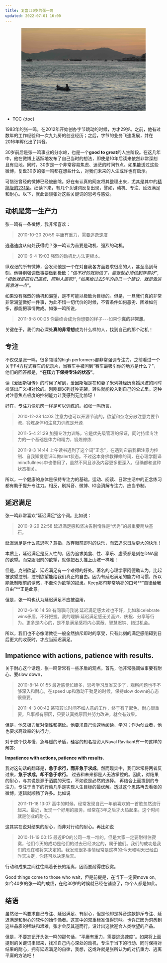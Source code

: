 ```yaml
---
title: 复盘:30岁的张一鸣
updated: 2022-07-01 16:00
---
```


<p align="center">
<img src="/images/boat.jpg" alt="boat" width="400"/>
</p>

* TOC
{:toc}

1983年的张一鸣，在2012年开始创办字节跳动的时候，方才29岁。之前，他有过数年的工作经验和一次九九房的创业经历；之后，字节的业务飞速发展，并在2016年孵化出了抖音。

30岁前后是张一鸣事业的分水岭，也是一个**good to great**的人生阶段。在这几年中，他在微博上活跃地发布了自己当时的想法，即使是10年后读来依然非常深刻且有见地。同时，30岁是一个非常容易焦虑、迷茫的时间节点。如果能透过这些微博，复盘30岁的张一鸣都在想些什么，对我们未来的人生或许也有启示。

可惜张曾经的微博已经被删除。好在有认真的网友将其整理出来，尤其是其中的[精简版的231条]()。细读下来，有几个关键词反复出现，譬如，动机、专注、延迟满足和耐心。以下，就此谈谈张对这些关键词的思考与感受。

<!-- 计算机视觉领域有一个很有名的算法，叫做Vocabulary Tree(词汇树)。我们通过一张图片中一组特征出现的频率来描述这张图片。比如，梵高的画中扭曲的线条的频率就尤其高。通过这种方法，我们也可以对张一鸣的微博建立一个基于词频的词汇数，来辅助为其画像。

通过统计网友整理的[张一鸣的231条精华微博]()，我们可以得到词频排序如下：

1. 专注8
2. 延迟满足7
3. 健康/锻炼6
4. 沟通6
4. 耐心5
5. 行动4
6. 惰性4
6. 欲望/动机3
7. 极致3 -->

## 动机是第一生产力

张一鸣有一条微博，我非常喜欢：

> 2010-10-20 20:59 平庸有重力，需要逃逸速度

逃逸速度从何处获得呢？张一鸣认为首要是动机、强烈的动机。

> 2010-6-4 19:03 强烈的动机比方法更根本。

纵观张的所有微博，会发现他是一个在对自我各方面要求很高的人，甚至高到苛刻。他特别强调做事要做到极致：_“做不好的就别做了，要做就必须做到非常好”_, _“极致就是把自己逼疯、把别人逼死!”_, _“如果给过去5年的自己一个建议，就是激进再激进一点”_。

如果没有强烈的动机和渴望，是不可能以极致为目标的。但是，一旦我们真的非常非常渴望做好一件事，为此不惜一切代价的时候，不管条件如何恶劣、困难如何多，都能把事情做成。如张一鸣所说，

> 2011-8-8 00:25 你最终会成为你想要的样子---如果你**真的非常想**。

关键在于，我们内心深处**真的非常想**成为什么样的人，找到自己的那个动机！



## 专注

不仅仅是张一鸣，很多领域的high performers都非常强调专注力。之前看过一个关于F4方程式赛车的纪录片，当赛车手被问到“赛车最吸引你的地方是什么？”，他们的回答都是，**“在压力下保持专注的状态”**。

读《爱因斯坦传》的时候了解到，爱因斯坦是在和妻子米列娃经历离婚风波的同时推演出广义相对论的。刚刚跟米列娃吵完架，转头就能投入到自己的公式里。这种对注意焦点极度的控制能力让我感到无比惊讶！

<!-- 尤其是遇到阻碍的时候，像一束激光一样聚焦于当下的问题，抛弃杂念，似乎是最优的解法。 -->

好在，专注力像肌肉一样是可以训练的。如张一鸣所言，

> 2010-12-28 14:03 注意力也可以开源节流的，欲望和杂念分散注意力要节流，锻炼身体和注意力训练是开源.

> 2011-5-4 21:29 加强专注力训练，它是优先级管理的保证，同时持续专注力的一个基础是体力和精力，锻炼修炼.

> 2011-9-3 14:44 上午读书遇到了这个词"正念"，在遇到它前我把注意力控制、自我知觉意识叫做alert状态。不过这本身佛教禅修的词，在心理学翻译mindfullness中也借用了，虽然不同且涉及内容更多更深入，但确都和这种状态相关。

所以，一个健康的身体是保持专注力的基础。运动、阅读、日常生活中的正念练习都有助于提升专注力。相反，刷抖音、微博、IG会消解专注力，应当节制。


## 延迟满足 

张一鸣非常喜欢“延迟满足”这个词。比如说：

> 2010-9-29 22:58 延迟满足感和坚决告别惰性是“优秀”的最重要两块基石。

延迟满足是什么意思呢？意指，放弃眼前即时的快乐，而去追求日后更大的快乐！

本质上，延迟满足是反人性的，因为追求美食、性、享乐、虚荣都是刻在DNA里的欲望。而克服眼前的欲望，就像把石头推上山坡一样难！

但是，克制欲望、延迟满足有一个难得的好处。著名的心理学家阿德勒认为，比起被欲望控制，控制欲望能给我们真正的自由。因为有延迟满足的能力和习惯，所以能抵制眼前的诱惑，不至沦为欲望的奴隶。Keep那句非常响亮的口号**“自律给我自由”**正是此意。

但是，张一鸣也认为延迟满足不应被滥用，

> 2012-6-16 14:58 有同事问我说:延迟满足感太过也不好，比如和celebrate wins矛盾，不好把握。我的理解:延迟满足感无关高兴、庆祝、分享等行为。更多是内心的，是不是满足感将内心蒙蔽、智慧迟钝、错过机会。

所以，我们也不必像清教徒一般全然排斥即时的享受，只有此刻的满足感阻碍到日后更大的收获时，才应当延迟满足。


## Impatience with actions, patience with results.

关于耐心这个话题，张一鸣常常有一些矛盾的观点。首先，他非常强调做事要有耐心、要slow down，

> 2010-8-14 01:55 最近感觉忙碌多，思考学习反省又少了，观察问题也不不够深入和耐心，在speed up和激动干劲足的时候，保持slow down的心态很重要。

> 2011-4-3 00:42 某项较长时间不如人意的工作，终于有了起色，耐心很重要。凡事都有原因，只要认真找原因并努力改进，就会有效果。

<!-- > 2012-1-22 00:48 练习保持耐心，即使是快节奏和压力的情况下。 -->

但是，他又极力反对惰性和拖延。他要求自己快速地阅读、学习；作为创业者，他也要求高效率的执行力。

对于这个快与慢、急与缓的矛盾，硅谷的知名投资人Naval Ravikant有一句这样的解答:

**Impatience with actions, patience with results.**

我对这句话的翻译是，**急于求行，而非急于求成**。然而现实中，我们常常将两者反过来，**急于求成，却不急于求行**。
过去和未来都是人无法掌控的。因此，对结果的耐心，与其说是源于洒脱的天性，不如说是必然的选择。
再结合上面提到的专注力，专注于当下的行动几乎是实现人生目标的最优解。透过这个思路再去看张的微博，逻辑就顺畅了许多。比如说

> 2011-11-18 13:07 高中的时候，经常发现自己一年前喜欢的一首歌忽然流行起来。最近，发现一个好用的服务，经常在3年之后才火热起来。这个时间就是创业的耐心。

这其实在说对结果的耐心，而非对行动的耐心。再比如说

> 2010-11-19 00:15 最近IPO的公司一堆一堆的，但是大家一定要耐得住寂寞，他们今天的成功是他们的过去已经决定的，属于他们。我们的成功是我们的现在和将来决定的。我发现很多事情经常是这样的:今天和明天已经由昨天决定，你还可以决定后天。

行动和成果之间往往隔着长长的距离，因而要耐得住寂寞。

Good things come to those who wait，但是前提是，在当下一定要move on。如今40岁的张一鸣的成绩，在他30岁的时候就已经在铺垫了，每个人都是如此。

## 结语

虽然张一鸣要求自己专注、延迟满足、有耐心，但是他却是抖音这款排斥专注、延迟满足和耐心的软件的始作俑者。这其中的双重标准值得玩味。也许正因为洞悉到这些品质的稀缺和艰难，张才会反其道而行，设计出这款迎合人类欲望的产品。

但是，不要忘记开头张一鸣的那句话，“平庸有重力，需要逃逸速度”。如果将上面提到的关键词串起来，找准自己内心深处的动机，专注于当下的行动、同时保持对结果的耐心，拥有延迟满足的自律，我想，这或许就是张所认为的对抗重力、逃离平庸的方法吧！












